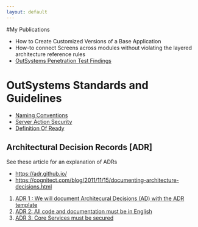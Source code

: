 ```yaml
---
layout: default
---
```

#My Publications
* How to Create Customized Versions of a Base Application
* How-to connect Screens across modules without violating the layered architecture reference rules
* [OutSystems Penetration Test Findings](OutSystemsPenTestFindings.md)

# OutSystems Standards and Guidelines
* [Naming Conventions](OutSystemsNamingConventions.md)
* [Server Action Security](ServerActionSecurity.md)
* [Definition Of Ready](DefinitionOfReady.md)

## Architectural Decision Records [ADR]
See these article for an explanation of ADRs
* https://adr.github.io/
* https://cognitect.com/blog/2011/11/15/documenting-architecture-decisions.html

1. [ADR 1 : We will document Architecural Decisions (AD) with the ADR template](#)
1. [ADR 2: All code and documentation must be in English](ADR-002-code-and-documentation-in-English.md)
2. [ADR 3: Core Services must be secured](ADR-003-secure-core-services.md)
